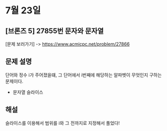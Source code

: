 # 7월 23일

## [브론즈 5] 27855번 문자와 문자열

[문제 보러가기] -> https://www.acmicpc.net/problem/27866

## 문제 설명

단어와 정수 i가 주어졌을떄, 그 단어에서 i번째에 해당하는 알파벳이 무엇인지 구하는 문제이다.

-   문자열 슬라이스

## 해설

슬라이스를 이용해서 범위를 i와 그 전까지로 지정해서 풀었다!
